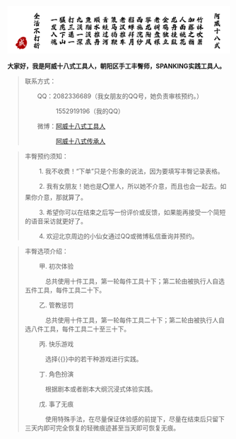 # 

![阿威十八式](/images/av-18-styles.png " ")



**大家好，我是阿威十八式工具人，朝阳区手工丰臀师，SPANKING实践工具人。**

> 联系方式：
> 
> &emsp;&emsp;QQ：2082336689（我女朋友的QQ号，她负责审核预约。）
>
> &emsp;&emsp;&emsp;&emsp;&emsp;1552919196（我的QQ）
> 
> &emsp;&emsp;微博：[阿威十八式工具人](https://weibo.com/u/7790437574)
> 
> &emsp;&emsp;&emsp;&emsp;&emsp;[阿威十八式传承人](https://weibo.com/u/7409397912)

<!-- > ![请注意](/images/important-notice.png " ") -->
> 丰臀预约须知：
> 
> &emsp;&emsp; 1. 我不收费！“下单”只是个形象的说法，因为要填写丰臀记录表格。
>
> &emsp;&emsp; 2. 我有女朋友！她也是⭕里人，所以她不介意，而且也会一起去。如果你介意，那就算了。
>
> &emsp;&emsp; 3. 希望你可以在结束之后写一份评价或反馈，如果能再接受一个简短的语音采访就更好了。
>
> &emsp;&emsp; 4. 欢迎北京周边的小仙女通过QQ或微博私信垂询并预约。

> 丰臀选项介绍：
>
> &emsp;&emsp;  甲. 初次体验
>
> &emsp;&emsp;&emsp;  总共使用十件工具，第一轮每件工具十下；第二轮由被执行人自选五件工具，每件工具二十下。
>
> &emsp;&emsp; 乙. 管教惩罚
>
> &emsp;&emsp;&emsp;  总共使用十件工具，第一轮每件工具二十下；第二轮由被执行人自选八件工具，每件工具二十至三十下。
> 
> &emsp;&emsp; 丙. 快乐游戏
>
> &emsp;&emsp;&emsp;  选择{{<link href="/圈内指南-快乐游戏集锦" content="快乐游戏集锦" title="快乐游戏集锦">}}中的若干种游戏进行实践。
> 
> &emsp;&emsp; 丁. 角色扮演
>
> &emsp;&emsp;&emsp;  根据剧本或者剧本大纲沉浸式体验实践。
>
> &emsp;&emsp; 戊. 事了无痕
>
> &emsp;&emsp;&emsp; 使用特殊手法，在尽量保证体验感的前提下，尽量在结束后只留下三天内即可完全恢复的轻微痕迹甚至当天即可恢复无痕。

